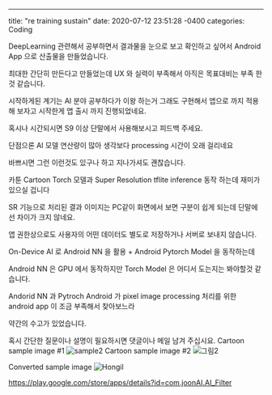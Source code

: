 ---
title: "re training sustain"
date: 2020-07-12 23:51:28 -0400
categories: Coding



DeepLearning  관련해서 공부하면서 결과물을 눈으로 보고 확인하고 싶어서 Android App 으로 산출물을 만들었습니다.

최대한 간단히 만든다고 만들었는데 UX 와 실력이 부족해서 아직은 목표대비는 부족 한것 같습니다.



시작하게된 계기는 AI 분야 공부하다가 이왕 하는거 그래도 구현해서 앱으로 까지 적용해 보자고 시작한게 앱 출시 까지 진행되었네요.

혹시나 시간되시면 S9 이상 단말에서  사용해보시고 피드백 주세요.



단점으론 AI 모델 연산량이 많아 생각보다 processing 시간이 오래 걸리네요 



바쁘시면 그런 이런것도 있구나 하고 지나가셔도 괜찮습니다.

카툰 Cartoon Torch 모델과 Super Resolution tflite inference 동작 하는데 재미가 있으실 겁니다

SR 기능으로 처리된 결과 이미지는 PC같이 화면에서 보면 구분이 쉽게 되는데 단말에선 차이가 크지 않네요.



앱 권한상으로도 사용자의 어떤 데이터도 별도로 저장하거나 서버로 보내지 않습니다.

On-Device AI 로 Android NN 을 활용 + Android Pytorch Model 을 동작하는데 

Android NN 은 GPU 에서 동작하지만 Torch Model 은 어디서 도는지는 봐야할것 같습니다.


 


Andorid NN 과 Pytroch Android 가 pixel image processing  처리를 위한 android app 이 조금 부족해서 찾아보느라 

약간의 수고가 있었습니다.



혹시 간단한 질문이나 설명이 필요하시면 댓글이나 메일 남겨 주십시요.
Cartoon sample image #1
![sample2](https://user-images.githubusercontent.com/5698411/87249662-43853600-c49b-11ea-90df-8a5130f756b9.png)
Cartoon sample image #2
![그림2](https://user-images.githubusercontent.com/5698411/87249665-4a13ad80-c49b-11ea-9c0d-4b4814280c19.png)

Converted sample image
![Hongil](https://user-images.githubusercontent.com/5698411/87249669-526be880-c49b-11ea-99d6-1a1d1ce0c172.jpg)



https://play.google.com/store/apps/details?id=com.joonAI.AI_Filter

